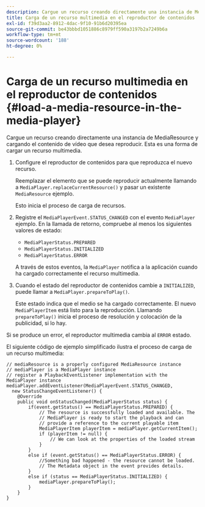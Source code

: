 ```yaml
---
description: Cargue un recurso creando directamente una instancia de MediaResource y cargando el contenido de vídeo que desea reproducir. Esta es una forma de cargar un recurso multimedia.
title: Carga de un recurso multimedia en el reproductor de contenidos
exl-id: f39d3aa2-8912-4dac-9f10-91b6d20395ea
source-git-commit: be43bbbd1051886c8979ff590a3197b2a7249b6a
workflow-type: tm+mt
source-wordcount: '188'
ht-degree: 0%

---
```


# Carga de un recurso multimedia en el reproductor de contenidos {#load-a-media-resource-in-the-media-player}

Cargue un recurso creando directamente una instancia de MediaResource y cargando el contenido de vídeo que desea reproducir. Esta es una forma de cargar un recurso multimedia.

1. Configure el reproductor de contenidos para que reproduzca el nuevo recurso.

   Reemplazar el elemento que se puede reproducir actualmente llamando a `MediaPlayer.replaceCurrentResource()` y pasar un existente `MediaResource` ejemplo.

   Esto inicia el proceso de carga de recursos.

1. Registre el `MediaPlayerEvent.STATUS_CHANGED` con el evento `MediaPlayer` ejemplo. En la llamada de retorno, compruebe al menos los siguientes valores de estado:

   * `MediaPlayerStatus.PREPARED`
   * `MediaPlayerStatus.INITIALIZED`
   * `MediaPlayerStatus.ERROR`

   A través de estos eventos, la `MediaPlayer` notifica a la aplicación cuando ha cargado correctamente el recurso multimedia.
1. Cuando el estado del reproductor de contenidos cambie a `INITIALIZED`, puede llamar a `MediaPlayer.prepareToPlay()`.

   Este estado indica que el medio se ha cargado correctamente. El nuevo `MediaPlayerItem` está listo para la reproducción. Llamando `prepareToPlay()` inicia el proceso de resolución y colocación de la publicidad, si lo hay.

Si se produce un error, el reproductor multimedia cambia al `ERROR` estado.

El siguiente código de ejemplo simplificado ilustra el proceso de carga de un recurso multimedia:

```java>
// mediaResource is a properly configured MediaResource instance 
// mediaPlayer is a MediaPlayer instance 
// register a PlaybackEventListener implementation with the MediaPlayer instance 
mediaPlayer.addEventListener(MediaPlayerEvent.STATUS_CHANGED,  
  new StatusChangeEventListener() { 
    @Override 
    public void onStatusChanged(MediaPlayerStatus status) { 
        if(event.getStatus() == MediaPlayerStatus.PREPARED) { 
            // The resource is successfully loaded and available. The  
            // MediaPlayer is ready to start the playback and can 
            // provide a reference to the current playable item 
            MediaPlayerItem playerItem = mediaPlayer.getCurrentItem(); 
            if (playerItem != null) { 
                // We can look at the properties of the loaded stream 
            } 
        } 
        else if (event.getStatus() == MediaPlayerStatus.ERROR) { 
            //Something bad happened - the resource cannot be loaded. 
            // The Metadata object in the event provides details. 
        } 
        else if (status == MediaPlayerStatus.INITIALIZED) { 
            mediaPlayer.prepareToPlay(); 
        } 
    } 
} 
```
